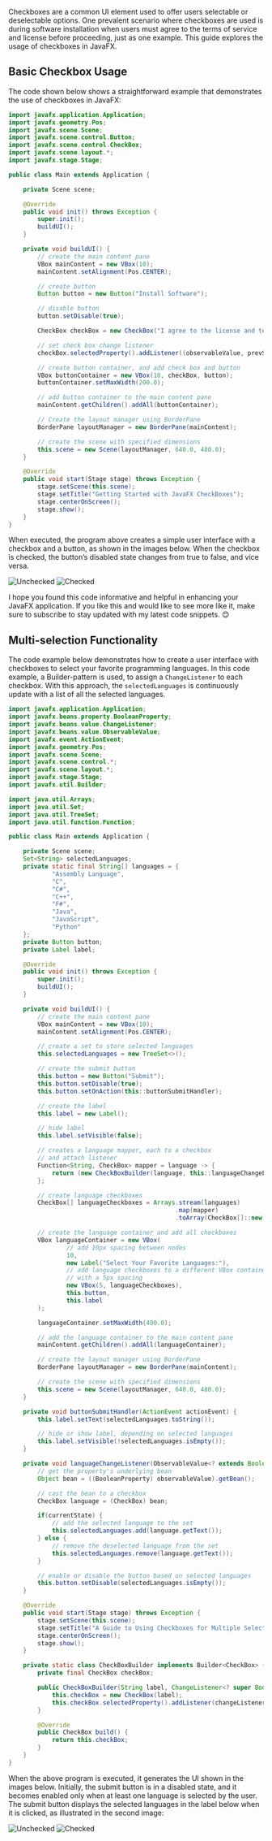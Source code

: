 Checkboxes are a common UI element used to offer users selectable or deselectable options. One prevalent scenario where checkboxes are used is during software installation when users must agree to the terms of service and license before proceeding, just as one example. This guide explores the usage of checkboxes in JavaFX.

## Basic Checkbox Usage

The code shown below shows a straightforward example that demonstrates the use of checkboxes in JavaFX:

```java
import javafx.application.Application;
import javafx.geometry.Pos;
import javafx.scene.Scene;
import javafx.scene.control.Button;
import javafx.scene.control.CheckBox;
import javafx.scene.layout.*;
import javafx.stage.Stage;

public class Main extends Application {

    private Scene scene;

    @Override
    public void init() throws Exception {
        super.init();
        buildUI();
    }

    private void buildUI() {
        // create the main content pane
        VBox mainContent = new VBox(10);
        mainContent.setAlignment(Pos.CENTER);

        // create button
        Button button = new Button("Install Software");

        // disable button
        button.setDisable(true);

        CheckBox checkBox = new CheckBox("I agree to the license and terms.");

        // set check box change listener
        checkBox.selectedProperty().addListener((observableValue, prevState, currentState) -> button.setDisable(!currentState));

        // create button container, and add check box and button
        VBox buttonContainer = new VBox(10, checkBox, button);
        buttonContainer.setMaxWidth(200.0);

        // add button container to the main content pane
        mainContent.getChildren().addAll(buttonContainer);

        // Create the layout manager using BorderPane
        BorderPane layoutManager = new BorderPane(mainContent);

        // create the scene with specified dimensions
        this.scene = new Scene(layoutManager, 640.0, 480.0);
    }

    @Override
    public void start(Stage stage) throws Exception {
        stage.setScene(this.scene);
        stage.setTitle("Getting Started with JavaFX CheckBoxes");
        stage.centerOnScreen();
        stage.show();
    }
}
```

When executed, the program above creates a simple user interface with a checkbox and a button, as shown in the images below. When the checkbox is checked, the button’s disabled state changes from true to false, and vice versa.

![Unchecked](agree-unchecked.png)
![Checked](agree-checked.png)

I hope you found this code informative and helpful in enhancing your JavaFX application. If you like this and would like to see more like it, make sure to subscribe to stay updated with my latest code snippets. 😊

## Multi-selection Functionality

The code example below demonstrates how to create a user interface with checkboxes to select your favorite programming languages. In this code example, a Builder-pattern is used, to assign a `ChangeListener` to each checkbox. With this approach, the `selectedLanguages` is continuously update with a list of all the selected languages. 

```java
import javafx.application.Application;
import javafx.beans.property.BooleanProperty;
import javafx.beans.value.ChangeListener;
import javafx.beans.value.ObservableValue;
import javafx.event.ActionEvent;
import javafx.geometry.Pos;
import javafx.scene.Scene;
import javafx.scene.control.*;
import javafx.scene.layout.*;
import javafx.stage.Stage;
import javafx.util.Builder;

import java.util.Arrays;
import java.util.Set;
import java.util.TreeSet;
import java.util.function.Function;

public class Main extends Application {

    private Scene scene;
    Set<String> selectedLanguages;
    private static final String[] languages = {
            "Assembly Language",
            "C",
            "C#",
            "C++",
            "F#",
            "Java",
            "JavaScript",
            "Python"
    };
    private Button button;
    private Label label;

    @Override
    public void init() throws Exception {
        super.init();
        buildUI();
    }

    private void buildUI() {
        // create the main content pane
        VBox mainContent = new VBox(10);
        mainContent.setAlignment(Pos.CENTER);

        // create a set to store selected languages
        this.selectedLanguages = new TreeSet<>();

        // create the submit button
        this.button = new Button("Submit");
        this.button.setDisable(true);
        this.button.setOnAction(this::buttonSubmitHandler);

        // create the label
        this.label = new Label();

        // hide label
        this.label.setVisible(false);

        // creates a language mapper, each to a checkbox
        // and attach listener
        Function<String, CheckBox> mapper = language -> {
            return (new CheckBoxBuilder(language, this::languageChangeListener)).build();
        };

        // create language checkboxes
        CheckBox[] languageCheckboxes = Arrays.stream(languages)
                                              .map(mapper)
                                              .toArray(CheckBox[]::new);

        // create the language container and add all checkboxes
        VBox languageContainer = new VBox(
                // add 10px spacing between nodes
                10,
                new Label("Select Your Favorite Languages:"),
                // add language checkboxes to a different VBox container,
                // with a 5px spacing
                new VBox(5, languageCheckboxes),
                this.button,
                this.label
        );

        languageContainer.setMaxWidth(400.0);

        // add the language container to the main content pane
        mainContent.getChildren().addAll(languageContainer);

        // create the layout manager using BorderPane
        BorderPane layoutManager = new BorderPane(mainContent);

        // create the scene with specified dimensions
        this.scene = new Scene(layoutManager, 640.0, 480.0);
    }

    private void buttonSubmitHandler(ActionEvent actionEvent) {
        this.label.setText(selectedLanguages.toString());

        // hide or show label, depending on selected languages
        this.label.setVisible(!selectedLanguages.isEmpty());
    }

    private void languageChangeListener(ObservableValue<? extends Boolean> observableValue, Boolean prevState, Boolean currentState) {
        // get the property's underlying bean
        Object bean = ((BooleanProperty) observableValue).getBean();

        // cast the bean to a checkbox
        CheckBox language = (CheckBox) bean;

        if(currentState) {
            // add the selected language to the set
            this.selectedLanguages.add(language.getText());
        } else {
            // remove the deselected language from the set
            this.selectedLanguages.remove(language.getText());
        }

        // enable or disable the button based on selected languages
        this.button.setDisable(selectedLanguages.isEmpty());
    }

    @Override
    public void start(Stage stage) throws Exception {
        stage.setScene(this.scene);
        stage.setTitle("A Guide to Using Checkboxes for Multiple Selection in JavaFX");
        stage.centerOnScreen();
        stage.show();
    }

    private static class CheckBoxBuilder implements Builder<CheckBox> {
        private final CheckBox checkBox;

        public CheckBoxBuilder(String label, ChangeListener<? super Boolean> changeListener) {
            this.checkBox = new CheckBox(label);
            this.checkBox.selectedProperty().addListener(changeListener);
        }

        @Override
        public CheckBox build() {
            return this.checkBox;
        }
    }
}
```

When the above program is executed, it generates the UI shown in the images below. Initially, the submit button is in a disabled state, and it becomes enabled only when at least one language is selected by the user. The submit button displays the selected languages in the label below when it is clicked, as illustrated in the second image:

![Unchecked](list-unchecked.png)
![Checked](list-checked.png)
